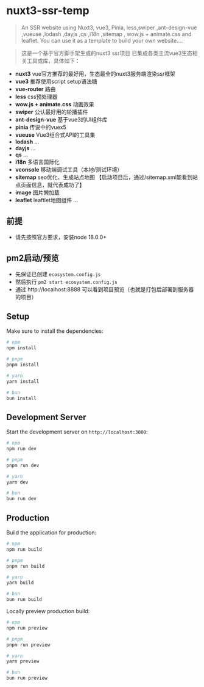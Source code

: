 # nuxt3-ssr-temp
> An SSR website using Nuxt3, vue3, Pinia, less,swiper ,ant-design-vue ,vueuse ,lodash ,dayjs ,qs ,i18n ,sitemap , wow.js + animate.css and leaflet. You can use it as a template to build your own website.…

> 这是一个基于官方脚手架生成的nuxt3 ssr项目
> 已集成各类主流vue3生态相关工具或库，具体如下：
- **nuxt3** vue官方推荐的最好用，生态最全的nuxt3服务端渲染ssr框架
- **vue3** 推荐使用script setup语法糖
- **vue-router** 路由
- **less** css预处理器
- **wow.js + animate.css** 动画效果
- **swiper** 公认最好用的轮播插件                  
- **ant-design-vue** 基于vue3的UI组件库
- **pinia**  传说中的vuex5
- **vueuse** Vue3组合式API的工具集
- **lodash** ...
- **dayjs** ...
- **qs** ...
- **i18n** 多语言国际化
- **vconsole** 移动端调试工具（本地/测试环境）
- **sitemap** seo优化、生成站点地图 【启动项目后，通过/sitemap.xml能看到站点页面信息，就代表成功了】
- **image** 图片懒加载
- **leaflet** leaftlet地图组件
...

## 前提
- 请先按照官方要求，安装node 18.0.0+

## pm2启动/预览
- 先保证已创建 `ecosystem.config.js` 
- 然后执行 `pm2 start ecosystem.config.js`
- 通过 http://localhost:8888 可以看到项目预览（也就是打包后部署到服务器的项目）


## Setup

Make sure to install the dependencies:

```bash
# npm
npm install

# pnpm
pnpm install

# yarn
yarn install

# bun
bun install
```

## Development Server

Start the development server on `http://localhost:3000`:

```bash
# npm
npm run dev

# pnpm
pnpm run dev

# yarn
yarn dev

# bun
bun run dev
```

## Production

Build the application for production:

```bash
# npm
npm run build

# pnpm
pnpm run build

# yarn
yarn build

# bun
bun run build
```

Locally preview production build:

```bash
# npm
npm run preview

# pnpm
pnpm run preview

# yarn
yarn preview

# bun
bun run preview
```